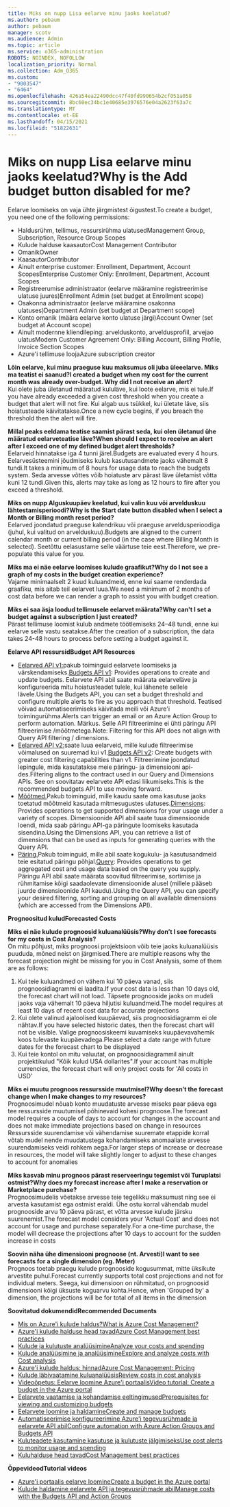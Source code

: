 ```yaml
---
title: Miks on nupp Lisa eelarve minu jaoks keelatud?
ms.author: pebaum
author: pebaum
manager: scotv
ms.audience: Admin
ms.topic: article
ms.service: o365-administration
ROBOTS: NOINDEX, NOFOLLOW
localization_priority: Normal
ms.collection: Adm_O365
ms.custom:
- "9003547"
- "6464"
ms.openlocfilehash: 426a54ea22490dcc47f40fd990654b2cf051a058
ms.sourcegitcommit: 8bc60ec34bc1e40685e3976576e04a2623f63a7c
ms.translationtype: MT
ms.contentlocale: et-EE
ms.lasthandoff: 04/15/2021
ms.locfileid: "51822631"
---
```

# <a name="why-is-the-add-budget-button-disabled-for-me"></a><span data-ttu-id="85607-102">Miks on nupp Lisa eelarve minu jaoks keelatud?</span><span class="sxs-lookup"><span data-stu-id="85607-102">Why is the Add budget button disabled for me?</span></span>

<span data-ttu-id="85607-103">Eelarve loomiseks on vaja ühte järgmistest õigustest.</span><span class="sxs-lookup"><span data-stu-id="85607-103">To create a budget, you need one of the following permissions:</span></span>

- <span data-ttu-id="85607-104">Haldusrühm, tellimus, ressursirühma ulatused</span><span class="sxs-lookup"><span data-stu-id="85607-104">Management Group, Subscription, Resource Group Scopes</span></span>
- <span data-ttu-id="85607-105">Kulude halduse kaasautor</span><span class="sxs-lookup"><span data-stu-id="85607-105">Cost Management Contributor</span></span>
- <span data-ttu-id="85607-106">Omanik</span><span class="sxs-lookup"><span data-stu-id="85607-106">Owner</span></span>
- <span data-ttu-id="85607-107">Kaasautor</span><span class="sxs-lookup"><span data-stu-id="85607-107">Contributor</span></span>
- <span data-ttu-id="85607-108">Ainult enterprise customer: Enrollment, Department, Account Scopes</span><span class="sxs-lookup"><span data-stu-id="85607-108">Enterprise Customer Only: Enrollment, Department, Account Scopes</span></span>
- <span data-ttu-id="85607-109">Registreerumise administraator (eelarve määramine registreerimise ulatuse juures)</span><span class="sxs-lookup"><span data-stu-id="85607-109">Enrollment Admin (set budget at Enrollment scope)</span></span>
- <span data-ttu-id="85607-110">Osakonna administraator (eelarve määramine osakonna ulatuses)</span><span class="sxs-lookup"><span data-stu-id="85607-110">Department Admin (set budget at Department scope)</span></span>
- <span data-ttu-id="85607-111">Konto omanik (määra eelarve konto ulatuse järgi)</span><span class="sxs-lookup"><span data-stu-id="85607-111">Account Owner (set budget at Account scope)</span></span>
- <span data-ttu-id="85607-112">Ainult modernne kliendileping: arvelduskonto, arveldusprofiil, arvejao ulatus</span><span class="sxs-lookup"><span data-stu-id="85607-112">Modern Customer Agreement Only: Billing Account, Billing Profile, Invoice Section Scopes</span></span>
- <span data-ttu-id="85607-113">Azure'i tellimuse looja</span><span class="sxs-lookup"><span data-stu-id="85607-113">Azure subscription creator</span></span>

<span data-ttu-id="85607-114">**Lõin eelarve, kui minu praeguse kuu maksumus oli juba üleeelarve. Miks ma teatist ei saanud?**</span><span class="sxs-lookup"><span data-stu-id="85607-114">**I created a budget when my cost for the current month was already over-budget. Why did I not receive an alert?**</span></span>  
<span data-ttu-id="85607-115">Kui olete juba ületanud määratud kululäve, kui loote eelarve, mis ei tule.</span><span class="sxs-lookup"><span data-stu-id="85607-115">If you have already exceeded a given cost threshold when you create a budget that alert will not fire.</span></span> <span data-ttu-id="85607-116">Kui algab uus tsükkel, kui ületate läve, siis hoiatusteade käivitatakse.</span><span class="sxs-lookup"><span data-stu-id="85607-116">Once a new cycle begins, if you breach the threshold then the alert will fire.</span></span>

<span data-ttu-id="85607-117">**Millal peaks eeldama teatise saamist pärast seda, kui olen ületanud ühe määratud eelarveteatise läve?**</span><span class="sxs-lookup"><span data-stu-id="85607-117">**When should I expect to receive an alert after I exceed one of my defined budget alert thresholds?**</span></span>  
<span data-ttu-id="85607-118">Eelarveid hinnatakse iga 4 tunni järel.</span><span class="sxs-lookup"><span data-stu-id="85607-118">Budgets are evaluated every 4 hours.</span></span> <span data-ttu-id="85607-119">Eelarvesüsteemini jõudmiseks kulub kasutusandmete jaoks vähemalt 8 tundi.</span><span class="sxs-lookup"><span data-stu-id="85607-119">It takes a minimum of 8 hours for usage data to reach the budgets system.</span></span> <span data-ttu-id="85607-120">Seda arvesse võttes võib hoiatuste arv pärast läve ületamist võtta kuni 12 tundi.</span><span class="sxs-lookup"><span data-stu-id="85607-120">Given this, alerts may take as long as 12 hours to fire after you exceed a threshold.</span></span>

<span data-ttu-id="85607-121">**Miks on nupp Alguskuupäev keelatud, kui valin kuu või arvelduskuu lähtestamisperioodi?**</span><span class="sxs-lookup"><span data-stu-id="85607-121">**Why is the Start date button disabled when I select a Month or Billing month reset period?**</span></span>  
<span data-ttu-id="85607-122">Eelarved joondatud praeguse kalendrikuu või praeguse arveldusperioodiga (juhul, kui valitud on arvelduskuu).</span><span class="sxs-lookup"><span data-stu-id="85607-122">Budgets are aligned to the current calendar month or current billing period (in the case where Billing Month is selected).</span></span> <span data-ttu-id="85607-123">Seetõttu eelasustame selle väärtuse teie eest.</span><span class="sxs-lookup"><span data-stu-id="85607-123">Therefore, we pre-populate this value for you.</span></span>

<span data-ttu-id="85607-124">**Miks ma ei näe eelarve loomises kulude graafikut?**</span><span class="sxs-lookup"><span data-stu-id="85607-124">**Why do I not see a graph of my costs in the budget creation experience?**</span></span>  
<span data-ttu-id="85607-125">Vajame minimaalselt 2 kuud kuluandmeid, enne kui saame renderdada graafiku, mis aitab teil eelarvet luua.</span><span class="sxs-lookup"><span data-stu-id="85607-125">We need a minimum of 2 months of cost data before we can render a graph to assist you with budget creation.</span></span>

<span data-ttu-id="85607-126">**Miks ei saa äsja loodud tellimusele eelarvet määrata?**</span><span class="sxs-lookup"><span data-stu-id="85607-126">**Why can't I set a budget against a subscription I just created?**</span></span>  
<span data-ttu-id="85607-127">Pärast tellimuse loomist kulub andmete töötlemiseks 24–48 tundi, enne kui eelarve selle vastu seatakse.</span><span class="sxs-lookup"><span data-stu-id="85607-127">After the creation of a subscription, the data takes 24-48 hours to process before setting a budget against it.</span></span>

<span data-ttu-id="85607-128">**Eelarve API ressursid**</span><span class="sxs-lookup"><span data-stu-id="85607-128">**Budget API Resources**</span></span>

- <span data-ttu-id="85607-129">[Eelarved API v1:](https://docs.microsoft.com/rest/api/consumption/budgets?WT.mc_id=Portal-Microsoft_Azure_Support)pakub toiminguid eelarvete loomiseks ja värskendamiseks.</span><span class="sxs-lookup"><span data-stu-id="85607-129">[Budgets API v1](https://docs.microsoft.com/rest/api/consumption/budgets?WT.mc_id=Portal-Microsoft_Azure_Support): Provides operations to create and update budgets.</span></span> <span data-ttu-id="85607-130">Eelarvete API abil saate määrata eelarveläve ja konfigureerida mitu hoiatusteadet tulele, kui lähenete sellele lävele.</span><span class="sxs-lookup"><span data-stu-id="85607-130">Using the Budgets API, you can set a budget threshold and configure multiple alerts to fire as you approach that threshold.</span></span> <span data-ttu-id="85607-131">Teatised võivad automatiseerimiseks käivitada meili või Azure'i toimingurühma.</span><span class="sxs-lookup"><span data-stu-id="85607-131">Alerts can trigger an email or an Azure Action Group to perform automation.</span></span> <span data-ttu-id="85607-132">Märkus. Selle API filtreerimine ei ühti päringu API filtreerimise /mõõtmetega.</span><span class="sxs-lookup"><span data-stu-id="85607-132">Note: Filtering for this API does not align with Query API filtering / dimensions.</span></span>
- <span data-ttu-id="85607-133">[Eelarved API v2:](https://github.com/Azure/azure-rest-api-specs/blob/master/specification/cost-management/resource-manager/Microsoft.CostManagement/preview/2019-04-01-preview/examples/CreateOrUpdateBudget.json)saate luua eelarveid, mille kulude filtreerimise võimalused on suuremad kui v1.</span><span class="sxs-lookup"><span data-stu-id="85607-133">[Budgets API v2](https://github.com/Azure/azure-rest-api-specs/blob/master/specification/cost-management/resource-manager/Microsoft.CostManagement/preview/2019-04-01-preview/examples/CreateOrUpdateBudget.json): Create budgets with greater cost filtering capabilities than v1.</span></span> <span data-ttu-id="85607-134">Filtreerimine joondatud lepingule, mida kasutatakse meie päringu- ja dimensiooni api-des.</span><span class="sxs-lookup"><span data-stu-id="85607-134">Filtering aligns to the contract used in our Query and Dimensions APIs.</span></span> <span data-ttu-id="85607-135">See on soovitatav eelarvete API edasi liikumiseks.</span><span class="sxs-lookup"><span data-stu-id="85607-135">This is the recommended budgets API to use moving forward.</span></span>
- <span data-ttu-id="85607-136">[Mõõtmed.](https://docs.microsoft.com/rest/api/cost-management/dimensions?WT.mc_id=Portal-Microsoft_Azure_Support)Pakub toiminguid, mille kaudu saate oma kasutuse jaoks toetatud mõõtmeid kasutada mitmesugustes ulatuses.</span><span class="sxs-lookup"><span data-stu-id="85607-136">[Dimensions](https://docs.microsoft.com/rest/api/cost-management/dimensions?WT.mc_id=Portal-Microsoft_Azure_Support): Provides operations to get supported dimensions for your usage under a variety of scopes.</span></span> <span data-ttu-id="85607-137">Dimensioonide API abil saate tuua dimensioonide loendi, mida saab päringu API-ga päringute loomiseks kasutada sisendina.</span><span class="sxs-lookup"><span data-stu-id="85607-137">Using the Dimensions API, you can retrieve a list of dimensions that can be used as inputs for generating queries with the Query API.</span></span>
- <span data-ttu-id="85607-138">[Päring.](https://docs.microsoft.com/rest/api/cost-management/query?WT.mc_id=Portal-Microsoft_Azure_Support)Pakub toiminguid, mille abil saate kogukulu- ja kasutusandmeid teie esitatud päringu põhjal.</span><span class="sxs-lookup"><span data-stu-id="85607-138">[Query](https://docs.microsoft.com/rest/api/cost-management/query?WT.mc_id=Portal-Microsoft_Azure_Support): Provides operations to get aggregated cost and usage data based on the query you supply.</span></span> <span data-ttu-id="85607-139">Päringu API abil saate määrata soovitud filtreerimise, sortimise ja rühmitamise kõigi saadaolevate dimensioonide alusel (millele pääseb juurde dimensioonide API kaudu).</span><span class="sxs-lookup"><span data-stu-id="85607-139">Using the Query API, you can specify your desired filtering, sorting and grouping on all available dimensions (which are accessed from the Dimensions API).</span></span>

<span data-ttu-id="85607-140">**Prognoositud kulud**</span><span class="sxs-lookup"><span data-stu-id="85607-140">**Forecasted Costs**</span></span>

<span data-ttu-id="85607-141">**Miks ei näe kulude prognoosid kuluanalüüsis?**</span><span class="sxs-lookup"><span data-stu-id="85607-141">**Why don’t I see forecasts for my costs in Cost Analysis?**</span></span>  
<span data-ttu-id="85607-142">On mitu põhjust, miks prognoosi projektsioon võib teie jaoks kuluanalüüsis puududa, mõned neist on järgmised.</span><span class="sxs-lookup"><span data-stu-id="85607-142">There are multiple reasons why the forecast projection might be missing for you in Cost Analysis, some of them are as follows:</span></span>

1. <span data-ttu-id="85607-143">Kui teie kuluandmed on vähem kui 10 päeva vanad, siis prognoosidiagrammi ei laadita.</span><span class="sxs-lookup"><span data-stu-id="85607-143">If your cost data is less than 10 days old, the forecast chart will not load.</span></span> <span data-ttu-id="85607-144">Täpsete prognooside jaoks on mudeli jaoks vaja vähemalt 10 päeva hiljutisi kuluandmeid.</span><span class="sxs-lookup"><span data-stu-id="85607-144">The model requires at least 10 days of recent cost data for accurate projections</span></span>
2. <span data-ttu-id="85607-145">Kui olete valinud ajaloolised kuupäevad, siis prognoosidiagramm ei ole nähtav.</span><span class="sxs-lookup"><span data-stu-id="85607-145">If you have selected historic dates, then the forecast chart will not be visible.</span></span> <span data-ttu-id="85607-146">Valige prognoosiskeemi kuvamiseks kuupäevavahemik koos tulevaste kuupäevadega.</span><span class="sxs-lookup"><span data-stu-id="85607-146">Please select a date range with future dates for the forecast chart to be displayed</span></span>
3. <span data-ttu-id="85607-147">Kui teie kontol on mitu valuutat, on prognoosidiagrammil ainult projektikulud "Kõik kulud USA dollarites".</span><span class="sxs-lookup"><span data-stu-id="85607-147">If your account has multiple currencies, the forecast chart will only project costs for 'All costs in USD'</span></span>

<span data-ttu-id="85607-148">**Miks ei muutu prognoos ressursside muutmisel?**</span><span class="sxs-lookup"><span data-stu-id="85607-148">**Why doesn’t the forecast change when I make changes to my resources?**</span></span>  
<span data-ttu-id="85607-149">Prognoosimudel nõuab konto muudatuste arvesse miseks paar päeva ega tee ressursside muutumisel põhinevaid kohesi prognoose.</span><span class="sxs-lookup"><span data-stu-id="85607-149">The forecast model requires a couple of days to account for changes in the account and does not make immediate projections based on change in resources</span></span>  
<span data-ttu-id="85607-150">Ressursside suurendamise või vähendamise suuremate etappide korral võtab mudel nende muudatustega kohandamiseks anomaaliate arvesse suurendamiseks veidi rohkem aega.</span><span class="sxs-lookup"><span data-stu-id="85607-150">For larger steps of increase or decrease in resources, the model will take slightly longer to adjust to these changes to account for anomalies</span></span>

<span data-ttu-id="85607-151">**Miks kasvab minu prognoos pärast reserveeringu tegemist või Turuplatsi ostmist?**</span><span class="sxs-lookup"><span data-stu-id="85607-151">**Why does my forecast increase after I make a reservation or Marketplace purchase?**</span></span>  
<span data-ttu-id="85607-152">Prognoosimudelis võetakse arvesse teie tegelikku maksumust ning see ei arvesta kasutamist ega ostmist eraldi. Ühe ostu korral vähendab mudel prognooside arvu 10 päeva pärast, et võtta arvesse kulude järsku suurenemist.</span><span class="sxs-lookup"><span data-stu-id="85607-152">The forecast model considers your 'Actual Cost' and does not account for usage and purchase separately.For a one-time purchase, the model will decrease the projections after 10 days to account for the sudden increase in costs</span></span>

<span data-ttu-id="85607-153">**Soovin näha ühe dimensiooni prognoose (nt. Arvesti)**</span><span class="sxs-lookup"><span data-stu-id="85607-153">**I want to see forecasts for a single dimension (eg. Meter)**</span></span>  
<span data-ttu-id="85607-154">Prognoos toetab praegu kulude prognooside kogusummat, mitte üksikute arvestite puhul.</span><span class="sxs-lookup"><span data-stu-id="85607-154">Forecast currently supports total cost projections and not for individual meters.</span></span> <span data-ttu-id="85607-155">Seega, kui dimensioon on rühmitatud, on prognoosid dimensiooni kõigi üksuste koguarvu kohta.</span><span class="sxs-lookup"><span data-stu-id="85607-155">Hence, when 'Grouped by' a dimension, the projections will be for total of all items in the dimension</span></span>

<span data-ttu-id="85607-156">**Soovitatud dokumendid**</span><span class="sxs-lookup"><span data-stu-id="85607-156">**Recommended Documents**</span></span>

- [<span data-ttu-id="85607-157">Mis on Azure'i kulude haldus?</span><span class="sxs-lookup"><span data-stu-id="85607-157">What is Azure Cost Management?</span></span>](https://docs.microsoft.com/azure/cost-management/overview-cost-mgt?WT.mc_id=Portal-Microsoft_Azure_Support)
- [<span data-ttu-id="85607-158">Azure'i kulude halduse head tavad</span><span class="sxs-lookup"><span data-stu-id="85607-158">Azure Cost Management best practices</span></span>](https://docs.microsoft.com/azure/cost-management/cost-mgt-best-practices?WT.mc_id=Portal-Microsoft_Azure_Support)
- [<span data-ttu-id="85607-159">Kulude ja kulutuste analüüsimine</span><span class="sxs-lookup"><span data-stu-id="85607-159">Analyze your costs and spending</span></span>](https://docs.microsoft.com/azure/cost-management/quick-acm-cost-analysis?WT.mc_id=Portal-Microsoft_Azure_Support)
- [<span data-ttu-id="85607-160">Kulude analüüsimine ja analüüsimine</span><span class="sxs-lookup"><span data-stu-id="85607-160">Explore and analyze costs with Cost analysis</span></span>](https://docs.microsoft.com/azure/cost-management/quick-acm-cost-analysis?WT.mc_id=Portal-Microsoft_Azure_Support)
- [<span data-ttu-id="85607-161">Azure'i kulude haldus: hinnad</span><span class="sxs-lookup"><span data-stu-id="85607-161">Azure Cost Management: Pricing</span></span>](https://azure.microsoft.com/services/cost-management/#pricing)
- [<span data-ttu-id="85607-162">Kulude läbivaatamine kuluanalüüsis</span><span class="sxs-lookup"><span data-stu-id="85607-162">Review costs in cost analysis</span></span>](https://docs.microsoft.com/azure/cost-management-billing/costs/quick-acm-cost-analysis?WT.mc_id=Portal-Microsoft_Azure_Support#review-costs-in-cost-analysis)
- [<span data-ttu-id="85607-163">Videoõpetus: Eelarve loomine Azure'i portaalis</span><span class="sxs-lookup"><span data-stu-id="85607-163">Video tutorial: Create a budget in the Azure portal</span></span>](https://www.youtube.com/watch?v=ExIVG_Gr45A&t=4s)
- [<span data-ttu-id="85607-164">Eelarvete vaatamise ja kohandamise eeltingimused</span><span class="sxs-lookup"><span data-stu-id="85607-164">Prerequisites for viewing and customizing budgets</span></span>](https://docs.microsoft.com/azure/cost-management-billing/costs/tutorial-acm-create-budgets?WT.mc_id=Portal-Microsoft_Azure_Support#prerequisites)
- [<span data-ttu-id="85607-165">Eelarvete loomine ja haldamine</span><span class="sxs-lookup"><span data-stu-id="85607-165">Create and manage budgets</span></span>](https://docs.microsoft.com/azure/cost-management-billing/costs/tutorial-acm-create-budgets?WT.mc_id=Portal-Microsoft_Azure_Support#create-a-budget-in-the-azure-portal)
- [<span data-ttu-id="85607-166">Automatiseerimise konfigureerimine Azure'i tegevusrühmade ja eelarvete API abil</span><span class="sxs-lookup"><span data-stu-id="85607-166">Configure automation with Azure Action Groups and Budgets API</span></span>](https://docs.microsoft.com/azure/cost-management/tutorial-acm-create-budgets?WT.mc_id=Portal-Microsoft_Azure_Support#trigger-an-action-group)
- [<span data-ttu-id="85607-167">Kuluteadete kasutamine kasutuse ja kulutuste jälgimiseks</span><span class="sxs-lookup"><span data-stu-id="85607-167">Use cost alerts to monitor usage and spending</span></span>](https://docs.microsoft.com/azure/cost-management/cost-mgt-alerts-monitor-usage-spending?WT.mc_id=Portal-Microsoft_Azure_Support)
- [<span data-ttu-id="85607-168">Kuluhalduse head tavad</span><span class="sxs-lookup"><span data-stu-id="85607-168">Cost Management best practices</span></span>](https://docs.microsoft.com/azure/cost-management/cost-mgt-best-practices?WT.mc_id=Portal-Microsoft_Azure_Support)  

<span data-ttu-id="85607-169">**Õppevideod**</span><span class="sxs-lookup"><span data-stu-id="85607-169">**Tutorial videos**</span></span>

- [<span data-ttu-id="85607-170">Azure'i portaalis eelarve loomine</span><span class="sxs-lookup"><span data-stu-id="85607-170">Create a budget in the Azure portal</span></span>](https://go.microsoft.com/fwlink/?linkid=2146761)
- [<span data-ttu-id="85607-171">Kulude haldamine eelarvete API ja tegevusrühmade abil</span><span class="sxs-lookup"><span data-stu-id="85607-171">Manage costs with the Budgets API and Action Groups</span></span>](https://go.microsoft.com/fwlink/?linkid=2147038)